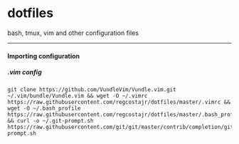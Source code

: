# dotfiles
bash, tmux, vim and other configuration files

---

#### Importing configuration

##### .vim config

```
git clone https://github.com/VundleVim/Vundle.vim.git ~/.vim/bundle/Vundle.vim && wget -O ~/.vimrc https://raw.githubusercontent.com/regcostajr/dotfiles/master/.vimrc && wget -O ~/.bash_profile https://raw.githubusercontent.com/regcostajr/dotfiles/master/.bash_profile && curl -o ~/.git-prompt.sh https://raw.githubusercontent.com/git/git/master/contrib/completion/git-prompt.sh
```
